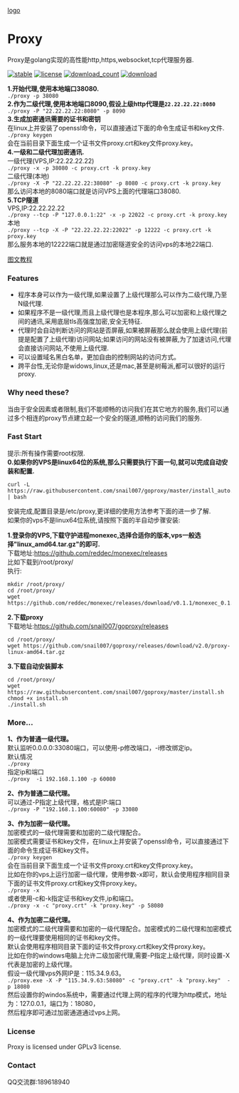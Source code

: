 [logo](docs/images/logo.jpg)
# Proxy
Proxy是golang实现的高性能http,https,websocket,tcp代理服务器.

[![stable](https://img.shields.io/badge/stable-stable-green.svg)](https://github.com/snail007/goproxy/) [![license](https://img.shields.io/github/license/snail007/goproxy.svg?style=plastic)]() [![download_count](https://img.shields.io/github/downloads/snail007/goproxy/total.svg?style=plastic)](https://github.com/snail007/goproxy/releases) [![download](https://img.shields.io/github/release/snail007/goproxy.svg?style=plastic)](https://github.com/snail007/goproxy/releases)

**1.开始代理,使用本地端口38080.**  
`./proxy -p 38080`  
**2.作为二级代理,使用本地端口8090,假设上级http代理是`22.22.22.22:8080`**  
`./proxy -P "22.22.22.22:8080" -p 8090`  
**3.生成加密通讯需要的证书和密钥**  
在linux上并安装了openssl命令，可以直接通过下面的命令生成证书和key文件.
`./proxy keygen`   
会在当前目录下面生成一个证书文件proxy.crt和key文件proxy.key。  
**4.一级和二级代理加密通讯.**  
一级代理(VPS,IP:22.22.22.22)   
`./proxy -x -p 38080 -c proxy.crt -k proxy.key`  
二级代理(本地)  
`./proxy -X -P "22.22.22.22:38080" -p 8080 -c proxy.crt -k proxy.key`  
那么访问本地的8080端口就是访问VPS上面的代理端口38080.  
**5.TCP隧道**  
VPS,IP:22.22.22.22  
`./proxy --tcp -P "127.0.0.1:22" -x -p 22022 -c proxy.crt -k proxy.key`  
本地  
`./proxy --tcp -X -P "22.22.22.22:22022" -p 12222 -c proxy.crt -k proxy.key`  
那么服务本地的12222端口就是通过加密隧道安全的访问vps的本地22端口.  

[图文教程](docs/faststart.md)

### Features
- 程序本身可以作为一级代理,如果设置了上级代理那么可以作为二级代理,乃至N级代理.
- 如果程序不是一级代理,而且上级代理也是本程序,那么可以加密和上级代理之间的通讯,采用底层tls高强度加密,安全无特征.
- 代理时会自动判断访问的网站是否屏蔽,如果被屏蔽那么就会使用上级代理(前提是配置了上级代理)访问网站;如果访问的网站没有被屏蔽,为了加速访问,代理会直接访问网站,不使用上级代理.
- 可以设置域名黑白名单，更加自由的控制网站的访问方式。
- 跨平台性,无论你是widows,linux,还是mac,甚至是树莓派,都可以很好的运行proxy.  

### Why need these?
当由于安全因素或者限制,我们不能顺畅的访问我们在其它地方的服务,我们可以通过多个相连的proxy节点建立起一个安全的隧道,顺畅的访问我们的服务.

### Fast Start
提示:所有操作需要root权限.  
**0.如果你的VPS是linux64位的系统,那么只需要执行下面一句,就可以完成自动安装和配置.**   
```shell
curl -L https://raw.githubusercontent.com/snail007/goproxy/master/install_auto.sh | bash
```
安装完成,配置目录是/etc/proxy,更详细的使用方法参考下面的进一步了解.  
如果你的vps不是linux64位系统,请按照下面的半自动步骤安装:  

**1.登录你的VPS,下载守护进程monexec,选择合适你的版本,vps一般选择"linux_amd64.tar.gz"的即可.**      
下载地址:https://github.com/reddec/monexec/releases   
比如下载到/root/proxy/  
执行:  
```shell
mkdir /root/proxy/  
cd /root/proxy/  
wget https://github.com/reddec/monexec/releases/download/v0.1.1/monexec_0.1.1_linux_amd64.tar.gz   
```
**2.下载proxy**  
下载地址:https://github.com/snail007/goproxy/releases   
```shell
cd /root/proxy/  
wget https://github.com/snail007/goproxy/releases/download/v2.0/proxy-linux-amd64.tar.gz    
```
**3.下载自动安装脚本** 
```shell
cd /root/proxy/   
wget https://raw.githubusercontent.com/snail007/goproxy/master/install.sh
chmod +x install.sh   
./install.sh   
```
### More...
**1、作为普通一级代理。**   
默认监听0.0.0.0:33080端口，可以使用-p修改端口，-i修改绑定ip。  
默认情况  
`./proxy`  
指定ip和端口  
`./proxy  -i 192.168.1.100 -p 60080`  

**2、作为普通二级代理。**  
可以通过-P指定上级代理，格式是IP:端口  
`./proxy -P "192.168.1.100:60080" -p 33080`   

**3、作为加密一级代理。**  
加密模式的一级代理需要和加密的二级代理配合。  
加密模式需要证书和key文件，在linux上并安装了openssl命令，可以直接通过下面的命令生成证书和key文件。  
`./proxy keygen`  
会在当前目录下面生成一个证书文件proxy.crt和key文件proxy.key。  
比如在你的vps上运行加密一级代理，使用参数-x即可，默认会使用程序相同目录下面的证书文件proxy.crt和key文件proxy.key。  
`./proxy -x`   
或者使用-c和-k指定证书和key文件,ip和端口。   
`./proxy -x -c "proxy.crt" -k "proxy.key" -p 58080`   

**4、作为加密二级代理。**  
加密模式的二级代理需要和加密的一级代理配合。加密模式的二级代理和加密模式的一级代理要使用相同的证书和key文件。  
默认会使用程序相同目录下面的证书文件proxy.crt和key文件proxy.key。    
比如在你的windows电脑上允许二级加密代理,需要-P指定上级代理，同时设置-X代表是加密的上级代理。   
假设一级代理vps外网IP是：115.34.9.63。    
`./proxy.exe -X -P "115.34.9.63:58080" -c "proxy.crt" -k "proxy.key"  -p 18080`     
然后设置你的windos系统中，需要通过代理上网的程序的代理为http模式，地址为：127.0.0.1，端口为：18080，    
然后程序即可通过加密通道通过vps上网。 
### License 
Proxy is licensed under GPLv3 license.
### Contact 
QQ交流群:189618940



